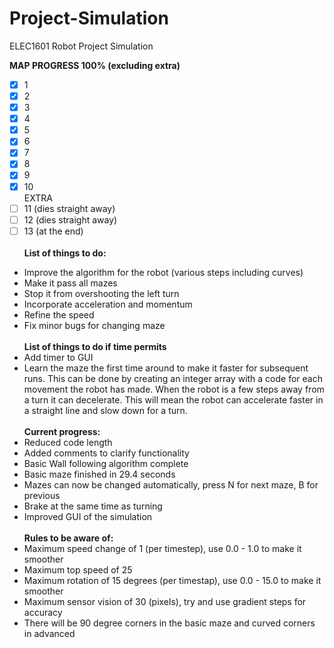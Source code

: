 # Project-Simulation
ELEC1601 Robot Project Simulation

**MAP PROGRESS 100% (excluding extra)**
- [x] 1
- [x] 2
- [x] 3
- [x] 4
- [x] 5 
- [x] 6
- [x] 7 
- [x] 8 
- [x] 9
- [x] 10
\
EXTRA
- [ ] 11 (dies straight away)
- [ ] 12 (dies straight away)
- [ ] 13 (at the end)
\
\
**List of things to do:**
* Improve the algorithm for the robot (various steps including curves)
* Make it pass all mazes
* Stop it from overshooting the left turn
* Incorporate acceleration and momentum
* Refine the speed
* Fix minor bugs for changing maze
\
\
**List of things to do if time permits**
* Add timer to GUI
* Learn the maze the first time around to make it faster for subsequent runs. 
This can be done by creating an integer array with a code for each movement the
robot has made. When the robot is a few steps away from a turn it can decelerate.
This will mean the robot can accelerate faster in a straight line and slow down for a turn.
\
\
**Current progress:**
* Reduced code length
* Added comments to clarify functionality
* Basic Wall following algorithm complete
* Basic maze finished in 29.4 seconds
* Mazes can now be changed automatically, press N for next maze, B for previous
* Brake at the same time as turning
* Improved GUI of the simulation
\
\
**Rules to be aware of:**
* Maximum speed change of 1 (per timestep), 
    use 0.0 - 1.0 to make it smoother
* Maximum top speed of 25
* Maximum rotation of 15 degrees (per timestap), 
    use 0.0 - 15.0 to make it smoother
* Maximum sensor vision of 30 (pixels), 
    try and use gradient steps for accuracy
* There will be 90 degree corners in the basic maze and curved corners in advanced
